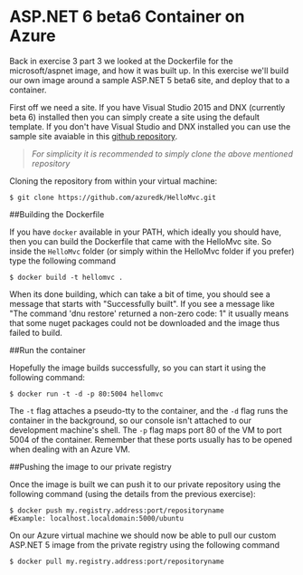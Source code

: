 # ASP.NET 6 beta6 Container on Azure

Back in exercise 3 part 3 we looked at the Dockerfile for the microsoft/aspnet image, and how it was built up. In this exercise we'll
build our own image around a sample ASP.NET 5 beta6 site, and deploy that to a container.

First off we need a site. If you have Visual Studio 2015 and DNX (currently beta 6) installed then you can simply create a site using the default template.
If you don't have Visual Studio and DNX installed you can use the sample site avaiable in this [github repository](https://github.com/azuredk/HelloMvc).

>*For simplicity it is recommended to simply clone the above mentioned repository*

Cloning the repository from within your virtual machine:
```
$ git clone https://github.com/azuredk/HelloMvc.git
```

##Building the Dockerfile

If you have `docker` available in your PATH, which ideally you should have, then you can build the Dockerfile that came with the HelloMvc site.
So inside the `HelloMvc` folder (or simply within the HelloMvc folder if you prefer) type the following command
```
$ docker build -t hellomvc .
```
When its done building, which can take a bit of time, you should see a message that starts with "Successfully built".
If you see a message like "The command 'dnu restore' returned a non-zero code: 1" it usually means that some nuget packages could not be downloaded and the image thus failed to build.

##Run the container

Hopefully the image builds successfully, so you can start it using the following command:
```
$ docker run -t -d -p 80:5004 hellomvc
```
The `-t` flag attaches a pseudo-tty to the container, and the `-d` flag runs the container in the background, so our console isn't attached to our development machine's shell.
The `-p` flag maps port 80 of the VM to port 5004 of the container. Remember that these ports usually has to be opened when dealing with an Azure VM.

##Pushing the image to our private registry

Once the image is built we can push it to our private repository using the following command (using the details from the previous exercise):
```
$ docker push my.registry.address:port/repositoryname
#Example: localhost.localdomain:5000/ubuntu
```

On our Azure virtual machine we should now be able to pull our custom ASP.NET 5 image from the private registry using the following command
```
$ docker pull my.registry.address:port/repositoryname
```